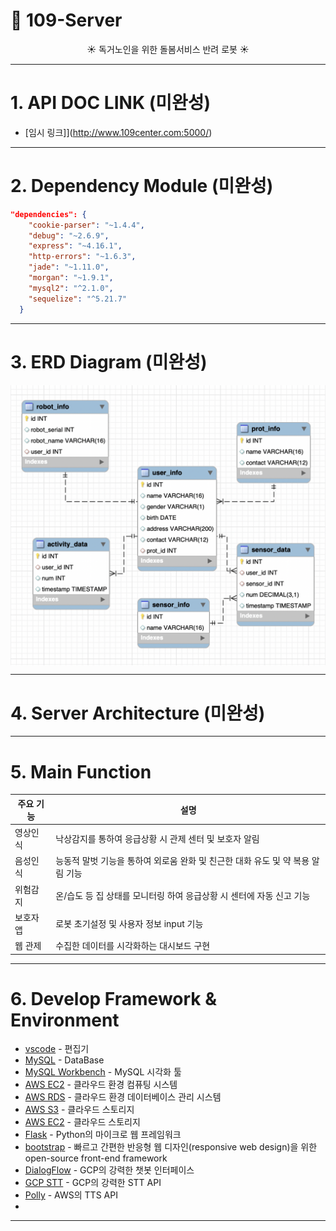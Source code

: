 # 🐶 109-Server  

<!-- <div align="center" style="display:flex;">
	<img src="./FlaskServer/static/image/109.png" width="250">
</div> -->
<div align="center"> 
☀️ 독거노인을 위한 돌봄서비스 반려 로봇 ☀️  
<br>
</div>

---

# 1. API DOC LINK (미완성)

* [임시 링크]](http://www.109center.com:5000/) 

---

# 2. Dependency Module (미완성)
```json
"dependencies": {
    "cookie-parser": "~1.4.4",
    "debug": "~2.6.9",
    "express": "~4.16.1",
    "http-errors": "~1.6.3",
    "jade": "~1.11.0",
    "morgan": "~1.9.1",
    "mysql2": "^2.1.0",
    "sequelize": "^5.21.7"
  }
```

---


# 3. ERD Diagram (미완성)

<div align="center" style="display:flex;">
	<img src="./ERD.png">
</div>

---

# 4. Server Architecture (미완성)

---

# 5. Main Function

| 주요 기능 | 설명| 
| ------ | ------ | 
| 영상인식 | 낙상감지를 통하여 응급상황 시 관제 센터 및 보호자 알림 |
| 음성인식 | 능동적 말벗 기능을 통하여 외로움 완화 및 친근한 대화 유도 및 약 복용 알림 기능| 
| 위험감지 | 온/습도 등 집 상태를 모니터링 하여 응급상황 시 센터에 자동 신고 기능 | 
| 보호자 앱| 로봇 초기설정 및 사용자 정보 input 기능 |
| 웹 관제 | 수집한 데이터를 시각화하는 대시보드 구현 | 

---

# 6. Develop Framework & Environment

* [vscode](https://code.visualstudio.com/) - 편집기
* [MySQL](https://www.mysql.com/) - DataBase
* [MySQL Workbench](https://www.mysql.com/products/workbench/) - MySQL 시각화 툴
* [AWS EC2](https://aws.amazon.com/ko/ec2/?sc_channel=PS&sc_campaign=acquisition_KR&sc_publisher=google&sc_medium=english_ec2_b&sc_content=ec2_e&sc_detail=aws%20ec2&sc_category=ec2&sc_segment=177228231544&sc_matchtype=e&sc_country=KR&s_kwcid=AL!4422!3!177228231544!e!!g!!aws%20ec2&ef_id=WkRozwAAAnO-lPWy:20180412120123:s) - 클라우드 환경 컴퓨팅 시스템
* [AWS RDS](https://aws.amazon.com/ko/rds/) - 클라우드 환경 데이터베이스 관리 시스템
* [AWS S3](https://aws.amazon.com/ko/s3/) - 클라우드 스토리지
* [AWS EC2](https://aws.amazon.com/ko/ec2/) - 클라우드 스토리지
* [Flask](https://flask.palletsprojects.com/en/1.1.x/) -  Python의 마이크로 웹 프레임워크
* [bootstrap](https://getbootstrap.com/) -  빠르고 간편한 반응형 웹 디자인(responsive web design)을 위한 open-source front-end framework
* [DialogFlow](https://dialogflow.cloud.google.com/)  - GCP의 강력한 챗봇 인터페이스 
* [GCP STT](https://console.cloud.google.com/apis/api/speech.googleapis.com) - GCP의 강력한 STT API
* [Polly](https://ap-northeast-2.console.aws.amazon.com/polly/home) - AWS의 TTS API
* 

---
